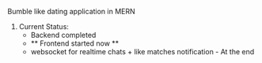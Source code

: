 Bumble like dating application in MERN

1. Current Status: 
    - Backend completed
    - ** Frontend started now **
    - websocket for realtime chats + like matches notification - At the end